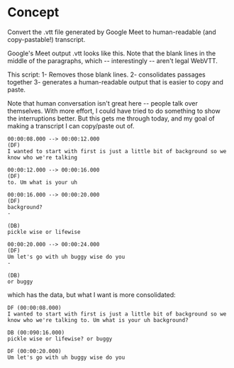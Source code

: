 # Concept

Convert the  .vtt file generated by Google Meet to human-readable (and copy-pastable!) transcript.

Google's Meet output .vtt looks like this. Note that the blank lines in the middle of the paragraphs, which  -- interestingly -- aren't legal WebVTT.

This script:
1- Removes those blank lines.
2- consolidates passages together
3- generates a human-readable output that is easier to copy and paste.

Note that human conversation isn't great here -- people talk over themselves. With more effort, I could have tried to do something to show the interruptions better. But this gets me through today, and my goal of making a transcript I can copy/paste out of.


```
00:00:08.000 --> 00:00:12.000
(DF)
I wanted to start with first is just a little bit of background so we know who we're talking

00:00:12.000 --> 00:00:16.000
(DF)
to. Um what is your uh

00:00:16.000 --> 00:00:20.000
(DF)
background?
-
 
(DB)
pickle wise or lifewise

00:00:20.000 --> 00:00:24.000
(DF)
Um let's go with uh buggy wise do you
-
 
(DB)
or buggy
```

which has the data, but what I want is more consolidated:

```
DF (00:00:08.000)
I wanted to start with first is just a little bit of background so we know who we're talking to. Um what is your uh background?
 
DB (00:090:16.000)
pickle wise or lifewise? or buggy

DF (00:00:20.000)
Um let's go with uh buggy wise do you
 ```


